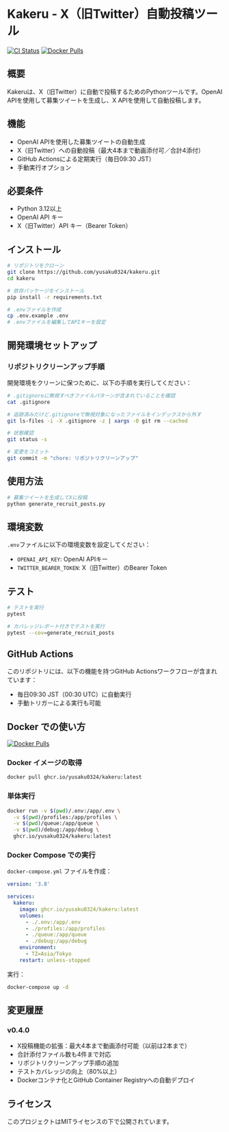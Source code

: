 # Kakeru - X（旧Twitter）自動投稿ツール

[![CI Status](https://github.com/yusaku0324/kakeru/actions/workflows/test.yml/badge.svg)](https://github.com/yusaku0324/kakeru/actions/workflows/test.yml)
[![Docker Pulls](https://img.shields.io/docker/pulls/ghcr.io/yusaku0324/kakeru)](https://github.com/yusaku0324/kakeru/pkgs/container/kakeru)

## 概要

Kakeruは、X（旧Twitter）に自動で投稿するためのPythonツールです。OpenAI APIを使用して募集ツイートを生成し、X APIを使用して自動投稿します。

## 機能

- OpenAI APIを使用した募集ツイートの自動生成
- X（旧Twitter）への自動投稿（最大4本まで動画添付可／合計4添付）
- GitHub Actionsによる定期実行（毎日09:30 JST）
- 手動実行オプション

## 必要条件

- Python 3.12以上
- OpenAI API キー
- X（旧Twitter）API キー（Bearer Token）

## インストール

```bash
# リポジトリをクローン
git clone https://github.com/yusaku0324/kakeru.git
cd kakeru

# 依存パッケージをインストール
pip install -r requirements.txt

# .envファイルを作成
cp .env.example .env
# .envファイルを編集してAPIキーを設定
```

## 開発環境セットアップ

### リポジトリクリーンアップ手順

開発環境をクリーンに保つために、以下の手順を実行してください：

```bash
# .gitignoreに無視すべきファイルパターンが含まれていることを確認
cat .gitignore

# 追跡済みだけど.gitignoreで無視対象になったファイルをインデックスから外す
git ls-files -i -X .gitignore -z | xargs -0 git rm --cached

# 状態確認
git status -s

# 変更をコミット
git commit -m "chore: リポジトリクリーンアップ"
```

## 使用方法

```bash
# 募集ツイートを生成してXに投稿
python generate_recruit_posts.py
```

## 環境変数

`.env`ファイルに以下の環境変数を設定してください：

- `OPENAI_API_KEY`: OpenAI APIキー
- `TWITTER_BEARER_TOKEN`: X（旧Twitter）のBearer Token

## テスト

```bash
# テストを実行
pytest

# カバレッジレポート付きでテストを実行
pytest --cov=generate_recruit_posts
```

## GitHub Actions

このリポジトリには、以下の機能を持つGitHub Actionsワークフローが含まれています：

- 毎日09:30 JST（00:30 UTC）に自動実行
- 手動トリガーによる実行も可能

## Docker での使い方

[![Docker Pulls](https://img.shields.io/docker/pulls/ghcr.io/yusaku0324/kakeru)](https://github.com/yusaku0324/kakeru/pkgs/container/kakeru)

### Docker イメージの取得

```bash
docker pull ghcr.io/yusaku0324/kakeru:latest
```

### 単体実行

```bash
docker run -v $(pwd)/.env:/app/.env \
  -v $(pwd)/profiles:/app/profiles \
  -v $(pwd)/queue:/app/queue \
  -v $(pwd)/debug:/app/debug \
  ghcr.io/yusaku0324/kakeru:latest
```

### Docker Compose での実行

`docker-compose.yml` ファイルを作成：

```yaml
version: '3.8'

services:
  kakeru:
    image: ghcr.io/yusaku0324/kakeru:latest
    volumes:
      - ./.env:/app/.env
      - ./profiles:/app/profiles
      - ./queue:/app/queue
      - ./debug:/app/debug
    environment:
      - TZ=Asia/Tokyo
    restart: unless-stopped
```

実行：

```bash
docker-compose up -d
```

## 変更履歴

### v0.4.0
- X投稿機能の拡張：最大4本まで動画添付可能（以前は2本まで）
- 合計添付ファイル数も4件まで対応
- リポジトリクリーンアップ手順の追加
- テストカバレッジの向上（80%以上）
- Dockerコンテナ化とGitHub Container Registryへの自動デプロイ

## ライセンス

このプロジェクトはMITライセンスの下で公開されています。
